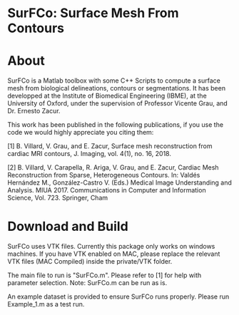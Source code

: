 # SurFCo: Surface Mesh From Contours

# About 

SurFCo is a Matlab toolbox with some C++ Scripts to compute a surface mesh from biological delineations, contours or segmentations. It has been developped at the Institute of Biomedical Engineering (IBME), at the University of Oxford, under the supervision of Professor Vicente Grau, and Dr. Ernesto Zacur. 

This work has been published in the following publications, if you use the code we would highly appreciate you citing them:

[1] B. Villard, V. Grau, and E. Zacur, Surface mesh reconstruction from cardiac MRI contours, J. Imaging, vol. 4(1), no. 16, 2018.

[2]  B. Villard, V. Carapella, R. Ariga,  V. Grau, and E. Zacur, Cardiac Mesh Reconstruction from Sparse, Heterogeneous Contours. In: Valdés Hernández M., González-Castro V. (Eds.) Medical Image Understanding and Analysis. MIUA 2017. Communications in Computer and Information Science, Vol. 723. Springer, Cham

# Download and Build

SurFCo uses VTK files. Currently this package only works on windows machines. If you have VTK enabled on MAC, please replace the relevant VTK files (MAC Compiled) inside the private/VTK folder. 

The main file to run is "SurFCo.m". Please refer to [1] for help with parameter selection. Note: SurFCo.m can be run as is. 

An example dataset is provided to ensure SurFCo runs properly. Please run Example_1.m as a test run. 

